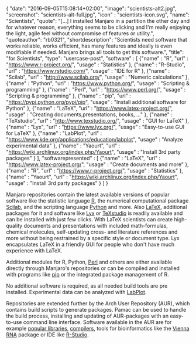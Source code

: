 {
  "date": "2016-09-05T15:08:14+02:00",
  "image": "scientists-alt2.jpg",
  "screenshot": "scientists-alt-full.jpg",
  "icon" : "scientists-icon.svg",
  "name": "Scientists",
  "quote": "[...] I installed Manjaro in a partition the other day and for whatever reason, everything seems to be clicking and I'm really enjoying the light, agile feel without compromise of features or utility.",
  "quoteauthor": "rb0321",
  "shortdescription": "Scientists need software that works reliable, works efficient, has many features and ideally is even modifiable if needed. Manjaro brings all tools to get this software.",
  "title": "for Scientists",
  "type": "usercase-post",
  "software" : [
  {"name" : "R", "url" : "https://www.r-project.org/", "usage" : "Statistics" },
  {"name" : "R-Studio", "url" : "https://www.rstudio.com/", "usage" : "IDE for R" },
  {"name" : "Scilab", "url" : "http://www.scilab.org/", "usage" : "Numeric calculations" },
  {"name" : "Python", "url" : "https://www.python.org/", "usage" : "Scripting & programming" },
  {"name" : "Perl", "url" : "https://www.perl.org/", "usage" : "Scripting & programming" },
  {"name" : "pip", "url" : "https://pypi.python.org/pypi/pip", "usage" : "Install additional software for Python" },
  {"name" : "LaTeX", "url" : "https://www.latex-project.org/", "usage" : "Creating documents,presentations, books, ..." },
  {"name" : "TeXstudio", "url" : "http://www.texstudio.org/", "usage" : "GUI for LaTeX" },
  {"name" : "Lyx", "url" : "https://www.lyx.org/", "usage" : "Easy-to-use GUI for LaTeX" },
  {"name" : "LabPlot", "url" : "https://www.kde.org/applications/education/labplot", "usage" : "Analyze experimental data" },
  {"name" : "Yaourt", "url" : "https://wiki.archlinux.org/index.php/Yaourt", "usage" : "Install 3rd party packages" }
  ],
  "softwarepresented" : [
  {"name" : "LaTeX", "url" : "https://www.latex-project.org/", "usage" : "Create documents and more" },
  {"name" : "R", "url" : "https://www.r-project.org/", "usage" : "Statistics" },
  {"name" : "Yaourt", "url" : "https://wiki.archlinux.org/index.php/Yaourt", "usage" : "Install 3rd party packages" }
  ]
}

Manjaro repositories contain the latest available versions of popular software like the statistic language [R](https://www.r-project.org/), the numerical computational package [Scilab](http://www.scilab.org/), and the scripting language [Python](https://www.python.org/) and more. Also [LaTeX](https://www.latex-project.org/), additional packages for it and software like [Lyx](https://www.lyx.org/) or [TeXstudio](http://www.texstudio.org/) is readily available and can be installed with just few clicks. With LaTeX scientists can create high-quality documents and presentations with included math-formulas, chemical molecules, self-updating cross- and literature references and more without being restrained by a specific style or document type. Lyx encapsulates LaTeX in a friendly GUI for people who don't have much experience with LaTeX.

Additional modules for R, Python, [Perl](https://www.perl.org/) and others are either available directly through Manjaro's repositories or can be compiled and installed with programs like [pip](https://pypi.python.org/pypi/pip) or the integrated package management of R.

No additional software is required, as all needed build tools are pre installed. Experimental data can be analyzed with [LabPlot](https://www.kde.org/applications/education/labplot/).

Repositories are extended further by the Arch User Repository (AUR), which contains build scripts to generate packages. Pamac can be used to handle the build process, installing and updating of AUR-packages with an easy-to-use command line interface. Software available in the AUR are for example [popular libraries](https://software.intel.com/en-us/intel-mkl), [compilers](https://software.intel.com/en-us/intel-compilers), tools for bioinformatics like the [Vienna RNA](https://www.tbi.univie.ac.at/RNA/) package or IDE like [R-Studio](https://www.rstudio.com/).
